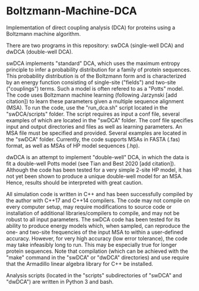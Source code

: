 # Boltzmann-Machine-DCA
Implementation of direct coupling analysis (DCA) for proteins using a Boltzmann machine algorithm.

There are two programs in this repository: swDCA (single-well DCA) and dwDCA (double-well DCA). 

swDCA implements "standard" DCA, which uses the maximum entropy principle to infer a probability distribution for a family of protein sequences. This probability distribution is of the Boltzmann form and is characterized by an energy function consisting of single-site ("fields") and two-site ("couplings") terms. Such a model is often refered to as a "Potts" model. The code uses Boltzmann machine learning (following Jarzynski [add citation]) to learn these parameters given a multiple sequence alignment (MSA). To run the code, use the "run_dca.sh" script located in the "swDCA/scripts" folder. The script requires as input a conf file, several examples of which are located in the "swDCA" folder. The conf file specifies input and output directories and files as well as learning parameters. An MSA file must be specified and provided. Several examples are located in the "swDCA" folder. Currently, the code supports MSAs in FASTA (.fas) format, as well as MSAs of HP model sequences (.hp). 

dwDCA is an attempt to implement "double-well" DCA, in which the data is fit a double-well Potts model (see Tian and Best 2020 [add citation]). Although the code has been tested for a very simple 2-site HP model, it has not yet been shown to produce a unique double-well model for an MSA. Hence, results should be interpreted with great caution.

All simulation code is written in C++ and has been successfully compiled by the author with C++17 and C++14 compilers. The code may not compile on every computer setup, may require modifications to source code or installation of additional libraries/compilers to compile, and may not be robust to all input parameters. The swDCA code has been tested for its ability to produce energy models which, when sampled, can reproduce the one- and two-site frequencies of the input MSA to within a user-defined accuracy. However, for very high accuracy (low error tolerance), the code may take infeasibly long to run. This may be especially true for longer protein sequences. Note that compilation (which can be achieved with the "make" command in the "swDCA" or "dwDCA" directories) and use require that the Armadillo linear algebra library for C++ be installed.

Analysis scripts (located in the "scripts" subdirectories of "swDCA" and "dwDCA") are written in Python 3 and bash. 

